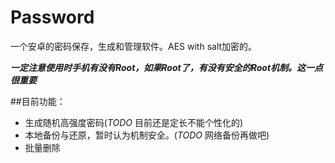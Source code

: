 # Password
一个安卓的密码保存，生成和管理软件。AES with salt加密的。

***一定注意使用时手机有没有Root，如果Root了，有没有安全的Root机制。这一点很重要***

##目前功能：

+ 生成随机高强度密码(*TODO* 目前还是定长不能个性化的)
+ 本地备份与还原，暂时认为机制安全。(*TODO* 网络备份再做吧)
+ 批量删除
